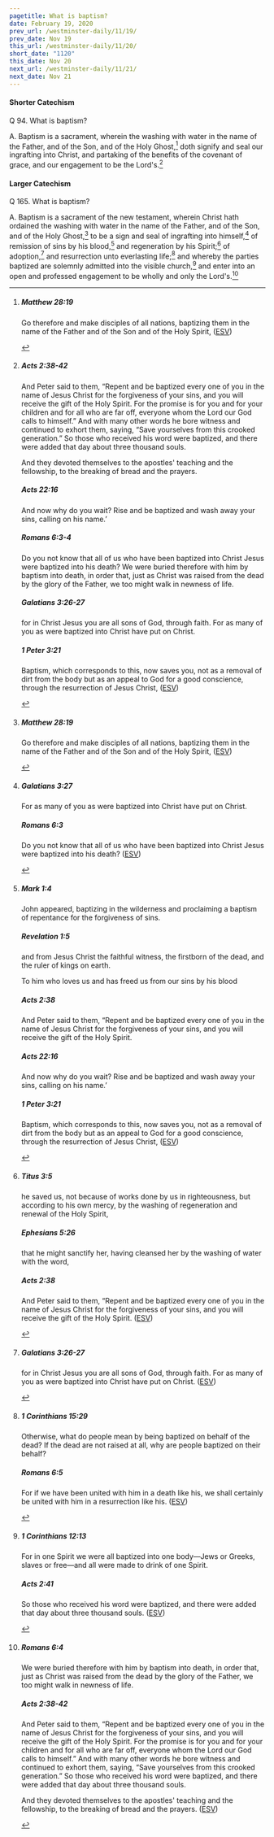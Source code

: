 ```yaml
---
pagetitle: What is baptism?
date: February 19, 2020
prev_url: /westminster-daily/11/19/
prev_date: Nov 19
this_url: /westminster-daily/11/20/
short_date: "1120"
this_date: Nov 20
next_url: /westminster-daily/11/21/
next_date: Nov 21
---
```


#### Shorter Catechism

<span class="q">Q 94.</span> What is baptism?

<span class="q">A.</span> Baptism is a sacrament, wherein the washing with water in the name of the Father, and of the Son, and of the Holy Ghost,[^fnref:wsc1] doth signify and seal our ingrafting into Christ, and partaking of the benefits of the covenant of grace, and our engagement to be the Lord's.[^fnref:wsc2]


[^fnref:wsc1]: <div class="esv"><h5>Matthew 28:19</h5> <div class="esv-text"><p id="p40028019.01-1"><span class="woc">Go therefore and make disciples of all nations, baptizing them in the name of the Father and of the Son and of the Holy Spirit,</span>  (<a href="http://www.esv.org" class="copyright">ESV</a>)</p> </div> </div>

[^fnref:wsc2]: <div class="esv"><h5>Acts 2:38-42</h5> <div class="esv-text"><p id="p44002038.01-1">And Peter said to them, &#8220;Repent and be baptized every one of you in the name of Jesus Christ for the forgiveness of your sins, and you will receive the gift of the Holy Spirit. For the promise is for you and for your children and for all who are far off, everyone whom the Lord our God calls to himself.&#8221; And with many other words he bore witness and continued to exhort them, saying, &#8220;Save yourselves from this crooked generation.&#8221; So those who received his word were baptized, and there were added that day about three thousand souls.</p>   <p id="p44002042.06-1">And they devoted themselves to the apostles' teaching and the fellowship, to the breaking of bread and the prayers.</p> </div><h5>Acts 22:16</h5> <div class="esv-text"><p id="p44022016.01-2">And now why do you wait? Rise and be baptized and wash away your sins, calling on his name.&#8217;</p> </div><h5>Romans 6:3-4</h5> <div class="esv-text"><p id="p45006003.01-3">Do you not know that all of us who have been baptized into Christ Jesus were baptized into his death? We were buried therefore with him by baptism into death, in order that, just as Christ was raised from the dead by the glory of the Father, we too might walk in newness of life.</p> </div><h5>Galatians 3:26-27</h5> <div class="esv-text"><p id="p48003026.01-4">for in Christ Jesus you are all sons of God, through faith. For as many of you as were baptized into Christ have put on Christ.</p> </div><h5>1 Peter 3:21</h5> <div class="esv-text"><p id="p60003021.01-5">Baptism, which corresponds to this, now saves you, not as a removal of dirt from the body but as an appeal to God for a good conscience, through the resurrection of Jesus Christ,  (<a href="http://www.esv.org" class="copyright">ESV</a>)</p> </div> </div>


#### Larger Catechism

<span class="q">Q 165.</span> What is baptism?

<span class="q">A.</span> Baptism is a sacrament of the new testament, wherein Christ hath ordained the washing with water in the name of the Father, and of the Son, and of the Holy Ghost,[^fnref:wlc1] to be a sign and seal of ingrafting into himself,[^fnref:wlc2] of remission of sins by his blood,[^fnref:wlc3] and regeneration by his Spirit;[^fnref:wlc4] of adoption,[^fnref:wlc5] and resurrection unto everlasting life;[^fnref:wlc6] and whereby the parties baptized are solemnly admitted into the visible church,[^fnref:wlc7] and enter into an open and professed engagement to be wholly and only the Lord's.[^fnref:wlc8]


[^fnref:wlc1]: <div class="esv"><h5>Matthew 28:19</h5> <div class="esv-text"><p id="p40028019.01-1"><span class="woc">Go therefore and make disciples of all nations, baptizing them in the name of the Father and of the Son and of the Holy Spirit,</span>  (<a href="http://www.esv.org" class="copyright">ESV</a>)</p> </div> </div>

[^fnref:wlc2]: <div class="esv"><h5>Galatians 3:27</h5> <div class="esv-text"><p id="p48003027.01-1">For as many of you as were baptized into Christ have put on Christ.</p> </div><h5>Romans 6:3</h5> <div class="esv-text"><p id="p45006003.01-2">Do you not know that all of us who have been baptized into Christ Jesus were baptized into his death?  (<a href="http://www.esv.org" class="copyright">ESV</a>)</p> </div> </div>

[^fnref:wlc3]: <div class="esv"><h5>Mark 1:4</h5> <div class="esv-text"><p class="same-paragraph" id="p41001004.01-1">John appeared, baptizing in the wilderness and proclaiming a baptism of repentance for the forgiveness of sins.</p> </div><h5>Revelation 1:5</h5> <div class="esv-text"><p id="p66001005.01-2">and from Jesus Christ the faithful witness, the firstborn of the dead, and the ruler of kings on earth.</p> <p id="p66001005.20-2">To him who loves us and has freed us from our sins by his blood</p> </div><h5>Acts 2:38</h5> <div class="esv-text"><p id="p44002038.01-3">And Peter said to them, &#8220;Repent and be baptized every one of you in the name of Jesus Christ for the forgiveness of your sins, and you will receive the gift of the Holy Spirit.</p> </div><h5>Acts 22:16</h5> <div class="esv-text"><p id="p44022016.01-4">And now why do you wait? Rise and be baptized and wash away your sins, calling on his name.&#8217;</p> </div><h5>1 Peter 3:21</h5> <div class="esv-text"><p id="p60003021.01-5">Baptism, which corresponds to this, now saves you, not as a removal of dirt from the body but as an appeal to God for a good conscience, through the resurrection of Jesus Christ,  (<a href="http://www.esv.org" class="copyright">ESV</a>)</p> </div> </div>

[^fnref:wlc4]: <div class="esv"><h5>Titus 3:5</h5> <div class="esv-text"><p id="p56003005.01-1">he saved us, not because of works done by us in righteousness, but according to his own mercy, by the washing of regeneration and renewal of the Holy Spirit,</p> </div><h5>Ephesians 5:26</h5> <div class="esv-text"><p id="p49005026.01-2">that he might sanctify her, having cleansed her by the washing of water with the word,</p> </div><h5>Acts 2:38</h5> <div class="esv-text"><p id="p44002038.01-3">And Peter said to them, &#8220;Repent and be baptized every one of you in the name of Jesus Christ for the forgiveness of your sins, and you will receive the gift of the Holy Spirit.  (<a href="http://www.esv.org" class="copyright">ESV</a>)</p> </div> </div>

[^fnref:wlc5]: <div class="esv"><h5>Galatians 3:26-27</h5> <div class="esv-text"><p id="p48003026.01-1">for in Christ Jesus you are all sons of God, through faith. For as many of you as were baptized into Christ have put on Christ.  (<a href="http://www.esv.org" class="copyright">ESV</a>)</p> </div> </div>

[^fnref:wlc6]: <div class="esv"><h5>1 Corinthians 15:29</h5> <div class="esv-text"><p id="p46015029.01-1">Otherwise, what do people mean by being baptized on behalf of the dead? If the dead are not raised at all, why are people baptized on their behalf?</p> </div><h5>Romans 6:5</h5> <div class="esv-text"><p id="p45006005.01-2">For if we have been united with him in a death like his, we shall certainly be united with him in a resurrection like his.  (<a href="http://www.esv.org" class="copyright">ESV</a>)</p> </div> </div>

[^fnref:wlc7]: <div class="esv"><h5>1 Corinthians 12:13</h5> <div class="esv-text"><p id="p46012013.01-1">For in one Spirit we were all baptized into one body&#8212;Jews or Greeks, slaves or free&#8212;and all were made to drink of one Spirit.</p> </div><h5>Acts 2:41</h5> <div class="esv-text"><p id="p44002041.01-2">So those who received his word were baptized, and there were added that day about three thousand souls.  (<a href="http://www.esv.org" class="copyright">ESV</a>)</p> </div> </div>

[^fnref:wlc8]: <div class="esv"><h5>Romans 6:4</h5> <div class="esv-text"><p id="p45006004.01-1">We were buried therefore with him by baptism into death, in order that, just as Christ was raised from the dead by the glory of the Father, we too might walk in newness of life.</p> </div><h5>Acts 2:38-42</h5> <div class="esv-text"><p id="p44002038.01-2">And Peter said to them, &#8220;Repent and be baptized every one of you in the name of Jesus Christ for the forgiveness of your sins, and you will receive the gift of the Holy Spirit. For the promise is for you and for your children and for all who are far off, everyone whom the Lord our God calls to himself.&#8221; And with many other words he bore witness and continued to exhort them, saying, &#8220;Save yourselves from this crooked generation.&#8221; So those who received his word were baptized, and there were added that day about three thousand souls.</p>   <p id="p44002042.06-2">And they devoted themselves to the apostles' teaching and the fellowship, to the breaking of bread and the prayers.  (<a href="http://www.esv.org" class="copyright">ESV</a>)</p> </div> </div>

